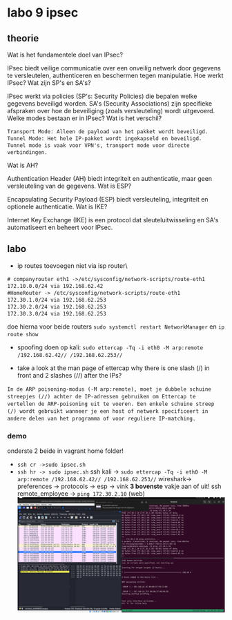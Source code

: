 # labo 9 ipsec

## theorie

Wat is het fundamentele doel van IPsec?

IPsec biedt veilige communicatie over een onveilig netwerk door gegevens te versleutelen, authenticeren en beschermen tegen manipulatie.
Hoe werkt IPsec? Wat zijn SP's en SA's?

IPsec werkt via policies (SP's: Security Policies) die bepalen welke gegevens beveiligd worden. SA's (Security Associations) zijn specifieke afspraken over hoe de beveiliging (zoals versleuteling) wordt uitgevoerd.
Welke modes bestaan er in IPsec? Wat is het verschil?

    Transport Mode: Alleen de payload van het pakket wordt beveiligd.
    Tunnel Mode: Het hele IP-pakket wordt ingekapseld en beveiligd.
    Tunnel mode is vaak voor VPN's, transport mode voor directe verbindingen.

Wat is AH?

Authentication Header (AH) biedt integriteit en authenticatie, maar geen versleuteling van de gegevens.
Wat is ESP?

Encapsulating Security Payload (ESP) biedt versleuteling, integriteit en optionele authenticatie.
Wat is IKE?

Internet Key Exchange (IKE) is een protocol dat sleuteluitwisseling en SA's automatiseert en beheert voor IPsec.

## labo

- ip routes toevoegen niet via isp router\

```shell
# companyrouter eth1 ->/etc/sysconfig/network-scripts/route-eth1
172.10.0.0/24 via 192.168.62.42
#HomeRouter -> /etc/sysconfig/network-scripts/route-eth1
172.30.1.0/24 via 192.168.62.253
172.30.2.0/24 via 192.168.62.253
172.30.3.0/24 via 192.168.62.253
```

doe hierna voor beide routers
`sudo systemctl restart NetworkManager`
en
`ip route show`

- spoofing doen op kali: `sudo ettercap -Tq -i eth0 -M arp:remote /192.168.62.42// /192.168.62.253//`

- take a look at the man page of ettercap why there is one slash (/) in front and 2 slashes (//) after the IPs?

`In de ARP poisoning-modus (-M arp:remote), moet je dubbele schuine streepjes (//) achter de IP-adressen gebruiken om Ettercap te vertellen de ARP-poisoning uit te voeren. Een enkele schuine streep (/) wordt gebruikt wanneer je een host of netwerk specificeert in andere delen van het programma of voor reguliere IP-matching.`

### demo
onderste 2 beide in vagrant home folder!
- `ssh cr ->sudo ipsec.sh`
- `ssh hr -> sudo ipsec.sh`
ssh kali -> `sudo ettercap -Tq -i eth0 -M arp:remote /192.168.62.42// /192.168.62.253//`
wireshark-> preferences -> protocols -> esp -> vink **3 bovenste** vakje aan of uit!
ssh remote_employee -> `ping 172.30.2.10` (web)
![alt text](image-5.png)
